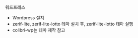 워드프레스
 - Wordpress 설치
 - zerif-lite, zerif-lite-lotto 테마 설치 후, zerif-lite-lotto 테마 실행
 - colibri-wp는 테마 제작 참고
